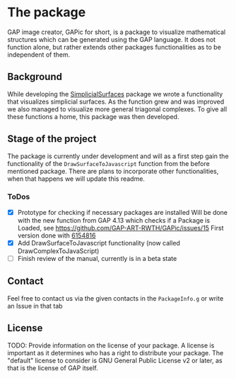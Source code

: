 # The package

GAP image creator, GAPic for short, is a package to visualize mathematical structures which can be generated using the GAP language. It does not function alone, but rather extends other packages functionalities as to be independent of them.

## Background
While developing the [SimplicialSurfaces](https://github.com/gap-packages/SimplicialSurfaces) package we wrote a functionality that visualizes simplicial surfaces. As the function grew and was improved we also managed to visualize more general triagonal complexes. To give all these functions a home, this package was then developed. 

## Stage of the project
The package is currently under development and will as a first step gain the functionality of the ```DrawSurfaceToJavascript``` function from the before mentioned package. There are plans to incorporate other functionalities, when that happens we will update this readme.

### ToDos
- [x] Prototype for checking if necessary packages are installed
    Will be done with the new function from GAP 4.13 which checks if a Package is Loaded, see https://github.com/GAP-ART-RWTH/GAPic/issues/15
    First version done with [6154816](https://github.com/GAP-ART-RWTH/GAPic/commit/615481673a4307907de49704bb99eb3c69ebf0c7)
- [x] Add DrawSurfaceToJavascript functionality (now called DrawComplexToJavaScript)
- [ ] Finish review of the manual, currently is in a beta state

## Contact

Feel free to contact us via the given contacts in the ```PackageInfo.g``` or write an Issue in that tab

## License

TODO: Provide information on the license of your package. A license is
important as it determines who has a right to distribute your package. The
"default" license to consider is GNU General Public License v2 or later, as
that is the license of GAP itself.
